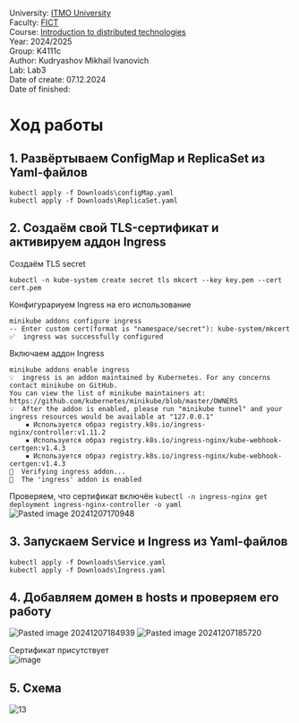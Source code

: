 University: [ITMO University](https://itmo.ru/ru/)  
Faculty: [FICT](https://fict.itmo.ru)  
Course: [Introduction to distributed technologies](https://github.com/itmo-ict-faculty/introduction-to-distributed-technologies)  
Year: 2024/2025  
Group: K4111c  
Author: Kudryashov Mikhail Ivanovich  
Lab: Lab3  
Date of create: 07.12.2024   
Date of finished:   
 
# Ход работы

## 1. Развёртываем ConfigMap и ReplicaSet из Yaml-файлов

`kubectl apply -f Downloads\configMap.yaml`  
`kubectl apply -f Downloads\ReplicaSet.yaml`

## 2. Создаём свой TLS-сертификат и активируем аддон Ingress

Создаём TLS secret 
```
kubectl -n kube-system create secret tls mkcert --key key.pem --cert cert.pem
```
Конфигурариуем Ingress на его использование
```
minikube addons configure ingress
-- Enter custom cert(format is "namespace/secret"): kube-system/mkcert
✅  ingress was successfully configured
```
Включаем аддон Ingress 
```
minikube addons enable ingress
💡  ingress is an addon maintained by Kubernetes. For any concerns contact minikube on GitHub.
You can view the list of minikube maintainers at: https://github.com/kubernetes/minikube/blob/master/OWNERS
💡  After the addon is enabled, please run "minikube tunnel" and your ingress resources would be available at "127.0.0.1"
    ▪ Используется образ registry.k8s.io/ingress-nginx/controller:v1.11.2
    ▪ Используется образ registry.k8s.io/ingress-nginx/kube-webhook-certgen:v1.4.3
    ▪ Используется образ registry.k8s.io/ingress-nginx/kube-webhook-certgen:v1.4.3
🔎  Verifying ingress addon...
🌟  The 'ingress' addon is enabled
```
Проверяем, что сертификат включён
`kubectl -n ingress-nginx get deployment ingress-nginx-controller -o yaml`
![Pasted image 20241207170948](https://github.com/user-attachments/assets/5ca2b9d3-cd4c-4bee-81a9-5e97b84d73d0)

## 3. Запускаем Service и Ingress из Yaml-файлов

`kubectl apply -f Downloads\Service.yaml`  
`kubectl apply -f Downloads\Ingress.yaml`

## 4. Добавляем домен в hosts и проверяем его работу
![Pasted image 20241207184939](https://github.com/user-attachments/assets/2b30dec3-917e-47a1-b0e2-6da99d10e6d4)
![Pasted image 20241207185720](https://github.com/user-attachments/assets/55103b2b-cbd4-4f04-8862-d2e14253354d)

Сертификат присутствует  
![image](https://github.com/user-attachments/assets/8dae265a-c3ba-40c4-b6c9-25b880815b2c)

## 5. Схема

![13](https://github.com/user-attachments/assets/610c601a-8e60-4f71-8b6f-e96541d55e10)


